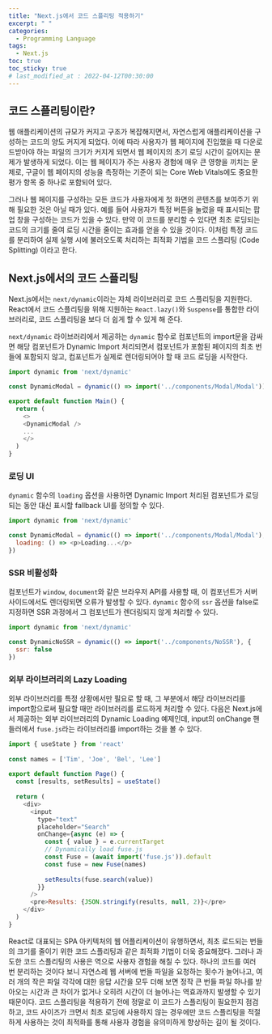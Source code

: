 ```yaml
---
title: "Next.js에서 코드 스플리팅 적용하기"
excerpt: " "
categories:
  - Programming Language
tags:
  - Next.js
toc: true
toc_sticky: true
# last_modified_at : 2022-04-12T00:30:00
---
```


## 코드 스플리팅이란?

웹 애플리케이션의 규모가 커지고 구조가 복잡해지면서, 자연스럽게 애플리케이션을 구성하는 코드의 양도 커지게 되었다. 이에 따라 사용자가 웹 페이지에 진입했을 때 다운로드받아야 하는 파일의 크기가 커지게 되면서 웹 페이지의 초기 로딩 시간이 길어지는 문제가 발생하게 되었다. 이는 웹 페이지가 주는 사용자 경험에 매우 큰 영향을 끼치는 문제로, 구글이 웹 페이지의 성능을 측정하는 기준이 되는 Core Web Vitals에도 중요한 평가 항목 중 하나로 포함되어 있다.

그러나 웹 페이지를 구성하는 모든 코드가 사용자에게 첫 화면의 콘텐츠를 보여주기 위해 필요한 것은 아닐 때가 있다. 예를 들어 사용자가 특정 버튼을 눌렀을 때 표시되는 팝업 창을 구성하는 코드가 있을 수 있다. 만약 이 코드를 분리할 수 있다면 최초 로딩되는 코드의 크기를 줄여 로딩 시간을 줄이는 효과를 얻을 수 있을 것이다. 이처럼 특정 코드를 분리하여 실제 실행 시에 불러오도록 처리하는 최적화 기법을 코드 스플리팅 (Code Splitting) 이라고 한다.

## Next.js에서의 코드 스플리팅

Next.js에서는 `next/dynamic`이라는 자체 라이브러리로 코드 스플리팅을 지원한다. React에서 코드 스플리팅을 위해 지원하는 `React.lazy()`와 `Suspense`를 통합한 라이브러리로, 코드 스플리팅을 보다 더 쉽게 할 수 있게 해 준다.

`next/dynamic` 라이브러리에서 제공하는 `dynamic` 함수로 컴포넌트의 import문을 감싸면 해당 컴포넌트가 Dynamic Import 처리되면서 컴포넌트가 포함된 페이지의 최초 번들에 포함되지 않고, 컴포넌트가 실제로 렌더링되어야 할 때 코드 로딩을 시작한다.

```javascript
import dynamic from 'next/dynamic'

const DynamicModal = dynamic(() => import('../components/Modal/Modal'))

export default function Main() {
  return (
    <>
    <DynamicModal />
    ...
    </>
  )
}
```

### 로딩 UI

`dynamic` 함수의 `loading` 옵션을 사용하면 Dynamic Import 처리된 컴포넌트가 로딩되는 동안 대신 표시할 fallback UI를 정의할 수 있다.

```javascript
import dynamic from 'next/dynamic'

const DynamicModal = dynamic(() => import('../components/Modal/Modal'), {
  loading: () => <p>Loading...</p>
})
```

### SSR 비활성화

컴포넌트가 `window`, `document`와 같은 브라우저 API를 사용할 때, 이 컴포넌트가 서버 사이드에서도 렌더링되면 오류가 발생할 수 있다. `dynamic` 함수의 `ssr` 옵션을 false로 지정하면 SSR 과정에서 그 컴포넌트가 렌더링되지 않게 처리할 수 있다.

```javascript
import dynamic from 'next/dynamic'

const DynamicNoSSR = dynamic(() => import('../components/NoSSR'), {
  ssr: false
})
```

### 외부 라이브러리의 Lazy Loading

외부 라이브러리를 특정 상황에서만 필요로 할 때, 그 부분에서 해당 라이브러리를 import함으로써 필요할 때만 라이브러리를 로드하게 처리할 수 있다. 다음은 Next.js에서 제공하는 외부 라이브러리의 Dynamic Loading 예제인데, input의 onChange 핸들러에서 `fuse.js`라는 라이브러리를 import하는 것을 볼 수 있다.

```javascript
import { useState } from 'react'
 
const names = ['Tim', 'Joe', 'Bel', 'Lee']
 
export default function Page() {
  const [results, setResults] = useState()
 
  return (
    <div>
      <input
        type="text"
        placeholder="Search"
        onChange={async (e) => {
          const { value } = e.currentTarget
          // Dynamically load fuse.js
          const Fuse = (await import('fuse.js')).default
          const fuse = new Fuse(names)
 
          setResults(fuse.search(value))
        }}
      />
      <pre>Results: {JSON.stringify(results, null, 2)}</pre>
    </div>
  )
}
```

React로 대표되는 SPA 아키텍처의 웹 어플리케이션이 유행하면서, 최초 로드되는 번들의 크기를 줄이기 위한 코드 스플리팅과 같은 최적화 기법이 더욱 중요해졌다. 그러나 과도한 코드 스플리팅의 사용은 역으로 사용자 경험을 해칠 수 있다. 하나의 코드를 여러 번 분리하는 것이다 보니 자연스레 웹 서버에 번들 파일을 요청하는 횟수가 늘어나고, 여러 개의 작은 파일 각각에 대한 응답 시간을 모두 더해 보면 정작 큰 번들 파일 하나를 받아오는 시간과 큰 차이가 없거나 오히려 시간이 더 늘어나는 역효과까지 발생할 수 있기 때문이다. 코드 스플리팅을 적용하기 전에 정말로 이 코드가 스플리팅이 필요한지 점검하고, 코드 사이즈가 크면서 최초 로딩에 사용하지 않는 경우에만 코드 스플리팅을 적절하게 사용하는 것이 최적화를 통해 사용자 경험을 유의미하게 향상하는 길이 될 것이다.
